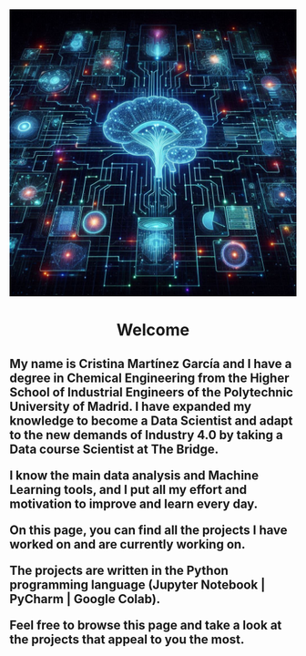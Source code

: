 <img src ="fondo.png">

<h1 align = "center"> Welcome </h1>

<h2 align = "left"> My name is Cristina Martínez García and I have a degree in Chemical Engineering from the Higher School of Industrial Engineers of the Polytechnic University of Madrid. I have expanded my knowledge to become a Data Scientist and adapt to the new demands of Industry 4.0 by taking a Data course Scientist at The Bridge.
  
I know the main data analysis and Machine Learning tools, and I put all my effort and motivation to improve and learn every day.

On this page, you can find all the projects I have worked on and are currently working on.

The projects are written in the Python programming language (Jupyter Notebook | PyCharm | Google Colab).

Feel free to browse this page and take a look at the projects that appeal to you the most.</h2>
